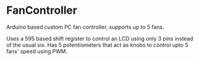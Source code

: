 # FanController
Arduino based custom PC fan controller, supports up to 5 fans.

Uses a 595 based shift register to control an LCD using only 3 pins instead of the usual six. Has 5 potentiometers that act as knobs
to control upto 5 fans' speed using PWM.
